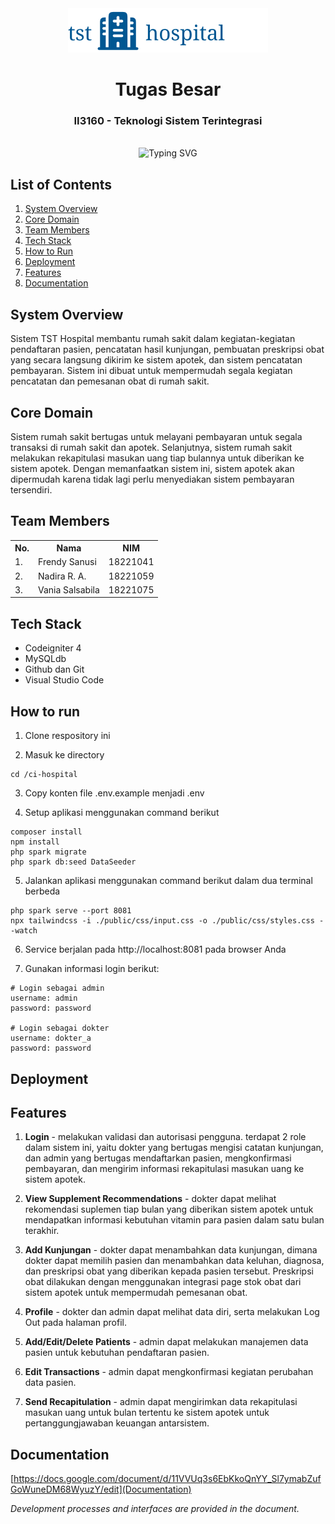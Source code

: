 <div align="center">
    <img  alt="logo" src="/public/img/hospital_logo.png"/>
    <h1>Tugas Besar</h1>
    <h3>II3160 - Teknologi Sistem Terintegrasi</h3>
</div>
<br>

<div align="center">
    <img src="https://readme-typing-svg.herokuapp.com?font=Itim&size=48&pause=1000&color=005792&center=true&vCenter=true&random=false&width=1000&height=60&lines=Teknologi+Sistem+-+Terintegrasi;Sistem+Rumah+Sakit;Sistem+Apotek" alt="Typing SVG">
</div>

## List of Contents

1. [System Overview](#system-overview)
2. [Core Domain](#core-domain)
3. [Team Members](#team-members)
4. [Tech Stack](#tech-stack)
5. [How to Run](#how-to-run)
6. [Deployment](#deployment)
7. [Features](#features)
8. [Documentation](#documentation)

## System Overview

Sistem TST Hospital membantu rumah sakit dalam kegiatan-kegiatan pendaftaran pasien, pencatatan hasil kunjungan, pembuatan preskripsi obat yang secara langsung dikirim ke sistem apotek, dan sistem pencatatan pembayaran. Sistem ini dibuat untuk mempermudah segala kegiatan pencatatan dan pemesanan obat di rumah sakit.

## Core Domain

Sistem rumah sakit bertugas untuk melayani pembayaran untuk segala transaksi di rumah sakit dan apotek. Selanjutnya, sistem rumah sakit melakukan rekapitulasi masukan uang tiap bulannya untuk diberikan ke sistem apotek. Dengan memanfaatkan sistem ini, sistem apotek akan dipermudah karena tidak lagi perlu menyediakan sistem pembayaran tersendiri. 

## Team Members

<table>
    <tr align="center">
        <th>No.</th>
        <th>Nama</th>
        <th>NIM</th>
    </tr>
    <tr>
        <td>1.</td>
        <td>Frendy Sanusi</td>
        <td>18221041</td>
    </tr>
    <tr>
        <td>2.</td>
        <td>Nadira R. A.</td>
        <td>18221059</td>
    </tr>
    <tr>
        <td>3.</td>
        <td>Vania Salsabila</td>
        <td>18221075</td>
    </tr>
</table>

## Tech Stack

- Codeigniter 4
- MySQLdb
- Github dan Git
- Visual Studio Code

## How to run

1. Clone respository ini

2. Masuk ke directory

```
cd /ci-hospital
```

3. Copy konten file .env.example menjadi .env

4. Setup aplikasi menggunakan command berikut

```
composer install
npm install
php spark migrate
php spark db:seed DataSeeder
```

5. Jalankan aplikasi menggunakan command berikut dalam dua terminal berbeda
```
php spark serve --port 8081
npx tailwindcss -i ./public/css/input.css -o ./public/css/styles.css --watch
```
6. Service berjalan pada http://localhost:8081 pada browser Anda

7. Gunakan informasi login berikut:
```
# Login sebagai admin
username: admin
password: password

# Login sebagai dokter
username: dokter_a
password: password
```

## Deployment

## Features

1. **Login** - melakukan validasi dan autorisasi pengguna. terdapat 2 role dalam sistem ini, yaitu dokter yang bertugas mengisi catatan kunjungan, dan admin yang bertugas mendaftarkan pasien, mengkonfirmasi pembayaran, dan mengirim informasi rekapitulasi masukan uang ke sistem apotek.

2. **View Supplement Recommendations** - dokter dapat melihat rekomendasi suplemen tiap bulan yang diberikan sistem apotek untuk mendapatkan informasi kebutuhan vitamin para pasien dalam satu bulan terakhir.

3. **Add Kunjungan** - dokter dapat menambahkan data kunjungan, dimana dokter dapat memilih pasien dan menambahkan data keluhan, diagnosa, dan preskripsi obat yang diberikan kepada pasien tersebut. Preskripsi obat dilakukan dengan menggunakan integrasi page stok obat dari sistem apotek untuk mempermudah pemesanan obat.

4. **Profile** - dokter dan admin dapat melihat data diri, serta melakukan Log Out pada halaman profil.

5. **Add/Edit/Delete Patients** - admin dapat melakukan manajemen data pasien untuk kebutuhan pendaftaran pasien.

6. **Edit Transactions** - admin dapat mengkonfirmasi kegiatan perubahan data pasien.

7. **Send Recapitulation** - admin dapat mengirimkan data rekapitulasi masukan uang untuk bulan tertentu ke sistem apotek untuk pertanggungjawaban keuangan antarsistem.
   

## Documentation
[https://docs.google.com/document/d/11VVUq3s6EbKkoQnYY_Sl7ymabZufGoWuneDM68WyuzY/edit](Documentation)

*Development processes and interfaces are provided in the document.*
